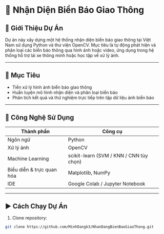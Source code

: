 # 🚧 Nhận Diện Biển Báo Giao Thông 

## 🧠 Giới Thiệu Dự Án

Dự án này xây dựng một hệ thống nhận diện biển báo giao thông tại Việt Nam sử dụng Python và thư viện OpenCV. Mục tiêu là tự động phát hiện và phân loại các biển báo thông qua hình ảnh hoặc video, ứng dụng trong hệ thống hỗ trợ lái xe thông minh hoặc học tập về xử lý ảnh.

---

## 🎯 Mục Tiêu

- Tiền xử lý hình ảnh biển báo giao thông
- Huấn luyện mô hình nhận diện và phân loại biển báo
- Phân tích kết quả và thử nghiệm trực tiếp trên tập dữ liệu ảnh biển báo

---

## 🧰 Công Nghệ Sử Dụng

| Thành phần | Công cụ |
|------------|---------|
| Ngôn ngữ | Python |
| Xử lý ảnh | OpenCV |
| Machine Learning | scikit-learn (SVM / KNN / CNN tùy chọn) |
| Biểu diễn & trực quan hóa | Matplotlib, NumPy |
| IDE | Google Colab / Jupyter Notebook |

---

## ▶️ Cách Chạy Dự Án

1. Clone repository:
```bash
git clone https://github.com/MinhDangk3/NhanDangBienBaoGiaoThong.git

